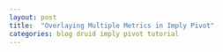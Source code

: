 ```yaml
---
layout: post
title:  "Overlaying Multiple Metrics in Imply Pivot"
categories: blog druid imply pivot tutorial
---
```

